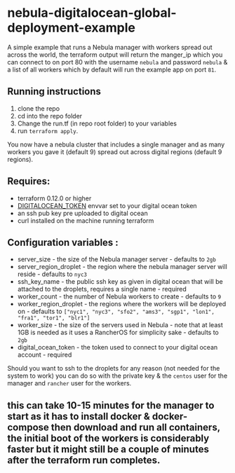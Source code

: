 # nebula-digitalocean-global-deployment-example

A simple example that runs a Nebula manager with workers spread out across the world, the terraform output will return the manger_ip which you can connect to on port 80 with the username `nebula` and password `nebula` & a list of all workers which by default will run the example app on port `81`.


## Running instructions

 1. clone the repo
 2. cd into the repo folder
 3. Change the run.tf (in repo root folder) to your variables 
 4. run `terraform apply`.
 
You now have a nebula cluster that includes a single manager and as many workers you gave it (default 9) spread out across digital regions (default 9 regions).
 
## Requires: 

 - terraform 0.12.0 or higher
 - [DIGITALOCEAN_TOKEN](https://www.terraform.io/docs/providers/do/index.html#token) envvar set to your digital ocean token
 - an ssh pub key pre uploaded to digital ocean
 - curl installed on the machine running terraform
 
## Configuration variables  :

 - server_size - the size of the Nebula manager server - defaults to `2gb`
 - server_region_droplet - the region where the nebula manager server will reside - defaults to `nyc3`
 - ssh_key_name - the public ssh key as given in digital ocean that will be attached to the droplets, requires a single name - required
 - worker_count - the number of Nebula workers to create - defaults to `9`
 - worker_region_droplet - the regions where the workers will be deployed on - defaults to `["nyc1", "nyc3", "sfo2", "ams3", "sgp1", "lon1", "fra1", "tor1", "blr1"]`
 - worker_size - the size of the servers used in Nebula - note that at least 1GB is needed as it uses a RancherOS for simplicity sake - defaults to `2gb`
 - digital_ocean_token - the token used to connect to your digital ocean account - required
 
 Should you want to ssh to the droplets for any reason (not needed for the system to work) you can do so with the private key & the `centos` user for the manager and `rancher` user for the workers.
 
## this can take 10-15 minutes for the manager to start as it has to install docker & docker-compose then download and run all containers, the initial boot of the workers is considerably faster but it might still be a couple of minutes after the terraform run completes.

